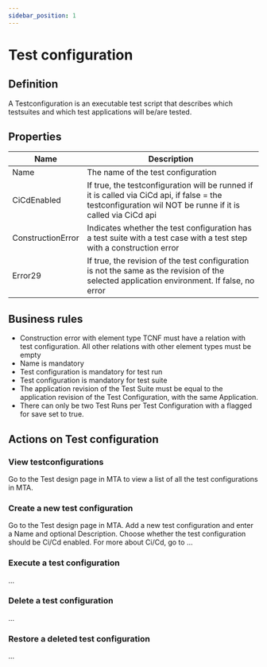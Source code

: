 ```yaml
---
sidebar_position: 1
---
```

# Test configuration 

## Definition

A Testconfiguration is an executable test script that describes which testsuites and which test applications will be/are tested. 

## Properties
| Name | Description |
| ----------- | ----------- |
| Name | The name of the test configuration |
| CiCdEnabled | If true,  the testconfiguration will be runned if it is called via CiCd api, if false = the testconfiguration wil NOT be runne if it is called via CiCd api |
| ConstructionError | Indicates whether the test configuration has a test suite with a test case with a test step with a construction error |
| Error29 | If true, the revision of the test configuration is not the same as the revision of the selected application environment. If false, no error |

## Business rules
- Construction error with element type TCNF must have a relation with test configuration. All other relations with other element types must be empty
- Name is mandatory
- Test configuration is mandatory for test run
- Test configuration is mandatory for test suite
- The application revision of the Test Suite must be equal to the application revision of the Test Configuration, with the same Application.
- There can only be two Test Runs per Test Configuration with a flagged for save set to true.

## Actions on Test configuration

### View testconfigurations
Go to the Test design page in MTA to view a list of all the test configurations in MTA.

### Create a new test configuration
Go to the Test design page in MTA. Add a new test configuration and enter a Name and optional Description. Choose whether the test configuration should be Ci/Cd enabled. 
For more about Ci/Cd, go to ...

### Execute a test configuration
...

### Delete a test configuration
...

### Restore a deleted test configuration
...
